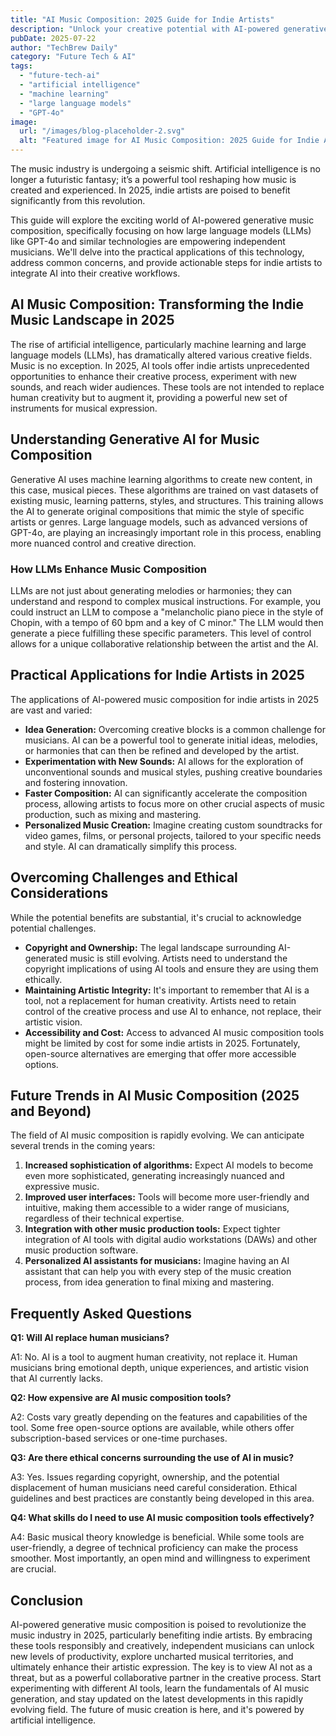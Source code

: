 ```yaml
---
title: "AI Music Composition: 2025 Guide for Indie Artists"
description: "Unlock your creative potential with AI-powered generative music. Learn how large language models (LLMs) and machine learning can revolutionize your music creation process in 2025.  Read our complete guide and start composing today!"
pubDate: 2025-07-22
author: "TechBrew Daily"
category: "Future Tech & AI"
tags:
  - "future-tech-ai"
  - "artificial intelligence"
  - "machine learning"
  - "large language models"
  - "GPT-4o"
image:
  url: "/images/blog-placeholder-2.svg"
  alt: "Featured image for AI Music Composition: 2025 Guide for Indie Artists"
---
```


The music industry is undergoing a seismic shift.  Artificial intelligence is no longer a futuristic fantasy; it’s a powerful tool reshaping how music is created and experienced. In 2025, indie artists are poised to benefit significantly from this revolution.

This guide will explore the exciting world of AI-powered generative music composition, specifically focusing on how large language models (LLMs) like GPT-4o and similar technologies are empowering independent musicians. We'll delve into the practical applications of this technology, address common concerns, and provide actionable steps for indie artists to integrate AI into their creative workflows.

## AI Music Composition: Transforming the Indie Music Landscape in 2025

The rise of artificial intelligence, particularly machine learning and large language models (LLMs), has dramatically altered various creative fields.  Music is no exception.  In 2025,  AI tools offer indie artists unprecedented opportunities to enhance their creative process, experiment with new sounds, and reach wider audiences.  These tools are not intended to replace human creativity but to augment it, providing a powerful new set of instruments for musical expression.

## Understanding Generative AI for Music Composition

Generative AI uses machine learning algorithms to create new content, in this case, musical pieces. These algorithms are trained on vast datasets of existing music, learning patterns, styles, and structures.  This training allows the AI to generate original compositions that mimic the style of specific artists or genres.  Large language models, such as advanced versions of GPT-4o, are playing an increasingly important role in this process, enabling more nuanced control and creative direction.

### How LLMs Enhance Music Composition

LLMs are not just about generating melodies or harmonies; they can understand and respond to complex musical instructions.  For example, you could instruct an LLM to compose a "melancholic piano piece in the style of Chopin, with a tempo of 60 bpm and a key of C minor." The LLM would then generate a piece fulfilling these specific parameters. This level of control allows for a unique collaborative relationship between the artist and the AI.

## Practical Applications for Indie Artists in 2025

The applications of AI-powered music composition for indie artists in 2025 are vast and varied:

* **Idea Generation:** Overcoming creative blocks is a common challenge for musicians.  AI can be a powerful tool to generate initial ideas, melodies, or harmonies that can then be refined and developed by the artist.
* **Experimentation with New Sounds:**  AI allows for the exploration of unconventional sounds and musical styles, pushing creative boundaries and fostering innovation.
* **Faster Composition:**  AI can significantly accelerate the composition process, allowing artists to focus more on other crucial aspects of music production, such as mixing and mastering.
* **Personalized Music Creation:**  Imagine creating custom soundtracks for video games, films, or personal projects, tailored to your specific needs and style.  AI can dramatically simplify this process.

## Overcoming Challenges and Ethical Considerations

While the potential benefits are substantial, it's crucial to acknowledge potential challenges.

* **Copyright and Ownership:** The legal landscape surrounding AI-generated music is still evolving.  Artists need to understand the copyright implications of using AI tools and ensure they are using them ethically.
* **Maintaining Artistic Integrity:**  It's important to remember that AI is a tool, not a replacement for human creativity. Artists need to retain control of the creative process and use AI to enhance, not replace, their artistic vision.
* **Accessibility and Cost:** Access to advanced AI music composition tools might be limited by cost for some indie artists in 2025.  Fortunately, open-source alternatives are emerging that offer more accessible options.

## Future Trends in AI Music Composition (2025 and Beyond)

The field of AI music composition is rapidly evolving.  We can anticipate several trends in the coming years:

1. **Increased sophistication of algorithms:**  Expect AI models to become even more sophisticated, generating increasingly nuanced and expressive music.
2. **Improved user interfaces:**  Tools will become more user-friendly and intuitive, making them accessible to a wider range of musicians, regardless of their technical expertise.
3. **Integration with other music production tools:**  Expect tighter integration of AI tools with digital audio workstations (DAWs) and other music production software.
4. **Personalized AI assistants for musicians:**  Imagine having an AI assistant that can help you with every step of the music creation process, from idea generation to final mixing and mastering.


## Frequently Asked Questions

**Q1:  Will AI replace human musicians?**

A1: No. AI is a tool to augment human creativity, not replace it. Human musicians bring emotional depth, unique experiences, and artistic vision that AI currently lacks.

**Q2:  How expensive are AI music composition tools?**

A2: Costs vary greatly depending on the features and capabilities of the tool.  Some free open-source options are available, while others offer subscription-based services or one-time purchases.

**Q3:  Are there ethical concerns surrounding the use of AI in music?**

A3: Yes. Issues regarding copyright, ownership, and the potential displacement of human musicians need careful consideration.  Ethical guidelines and best practices are constantly being developed in this area.

**Q4:  What skills do I need to use AI music composition tools effectively?**

A4: Basic musical theory knowledge is beneficial. While some tools are user-friendly, a degree of technical proficiency can make the process smoother.  Most importantly, an open mind and willingness to experiment are crucial.


## Conclusion

AI-powered generative music composition is poised to revolutionize the music industry in 2025, particularly benefiting indie artists.  By embracing these tools responsibly and creatively, independent musicians can unlock new levels of productivity, explore uncharted musical territories, and ultimately enhance their artistic expression.  The key is to view AI not as a threat, but as a powerful collaborative partner in the creative process.  Start experimenting with different AI tools, learn the fundamentals of AI music generation, and stay updated on the latest developments in this rapidly evolving field. The future of music creation is here, and it's powered by artificial intelligence.